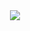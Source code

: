 <div align="center">
<img src="![GKEpkL1WMAAF4ye](https://github.com/user-attachments/assets/2fe53d04-4424-4a2e-b2d3-8d45239515a9)"/>
</div><br>
